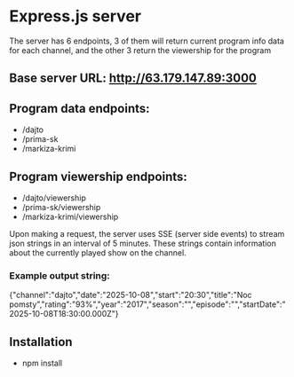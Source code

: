 # Express.js server

The server has 6 endpoints, 3 of them will return current program info data for each channel,
and the other 3 return the viewership for the program

## Base server URL: http://63.179.147.89:3000

## Program data endpoints:
- /dajto
- /prima-sk
- /markiza-krimi

## Program viewership endpoints:
- /dajto/viewership
- /prima-sk/viewership
- /markiza-krimi/viewership

Upon making a request, the server uses SSE (server side events) to stream json
strings in an interval of 5 minutes. These strings contain information about 
the currently played show on the channel.

### Example output string:
{"channel":"dajto","date":"2025-10-08","start":"20:30","title":"Noc pomsty","rating":"93%","year":"2017","season":"","episode":"","startDate":"2025-10-08T18:30:00.000Z"}

## Installation
- npm install